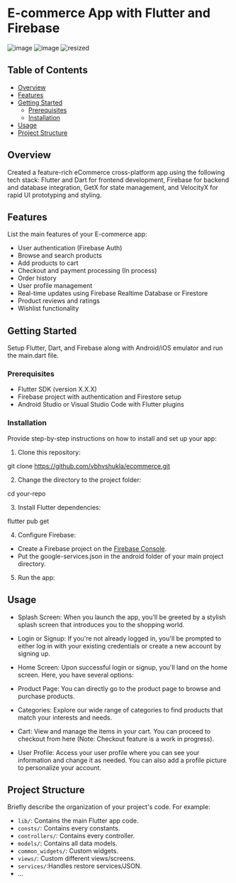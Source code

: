 # E-commerce App with Flutter and Firebase
![image](https://github.com/vbhvshukla/ecommerce/assets/51282485/72fa72b0-2b7e-4326-bd34-6e74c981088f)
![image](https://github.com/vbhvshukla/ecommerce/assets/51282485/c33c9499-0a5c-44ea-a12c-459e72a080bb)
![resized](https://github.com/vbhvshukla/ecommerce/assets/51282485/c87dd2f6-a56c-4797-8d26-d3da15d8cf92) 


## Table of Contents
- [Overview](#overview)
- [Features](#features)
- [Getting Started](#getting-started)
  - [Prerequisites](#prerequisites)
  - [Installation](#installation)
- [Usage](#usage)
- [Project Structure](#project-structure)

## Overview

Created a feature-rich eCommerce cross-platform app using the following tech stack: Flutter and Dart for frontend development, Firebase for backend and database integration, GetX for state management, and VelocityX for rapid UI prototyping and styling.

## Features

List the main features of your E-commerce app:

- User authentication (Firebase Auth)
- Browse and search products
- Add products to cart
- Checkout and payment processing (In process)
- Order history
- User profile management
- Real-time updates using Firebase Realtime Database or Firestore
- Product reviews and ratings
- Wishlist functionality

## Getting Started

Setup Flutter, Dart, and Firebase along with Android/iOS emulator and run the main.dart file.

### Prerequisites

- Flutter SDK (version X.X.X)
- Firebase project with authentication and Firestore setup
- Android Studio or Visual Studio Code with Flutter plugins

### Installation

Provide step-by-step instructions on how to install and set up your app:

1. Clone this repository:

git clone https://github.com/vbhvshukla/ecommerce.git


2. Change the directory to the project folder:

cd your-repo


3. Install Flutter dependencies:

flutter pub get


4. Configure Firebase:
- Create a Firebase project on the [Firebase Console](https://console.firebase.google.com/).
- Put the google-services.json in the android folder of your main project directory.

5. Run the app:


## Usage

- Splash Screen: When you launch the app, you'll be greeted by a stylish splash screen that introduces you to the shopping world.

- Login or Signup: If you're not already logged in, you'll be prompted to either log in with your existing credentials or create a new account by signing up.

- Home Screen: Upon successful login or signup, you'll land on the home screen. Here, you have several options:

- Product Page: You can directly go to the product page to browse and purchase products.

- Categories: Explore our wide range of categories to find products that match your interests and needs.

- Cart: View and manage the items in your cart. You can proceed to checkout from here (Note: Checkout feature is a work in progress).

- User Profile: Access your user profile where you can see your information and change it as needed. You can also add a profile picture to personalize your account.


## Project Structure

Briefly describe the organization of your project's code. For example:

- `lib/`: Contains the main Flutter app code.
- `consts/`: Contains every constants.
- `controllers/`: Contains every controller.
- `models/`: Contains all data models.
- `common_widgets/`: Custom widgets.
- `views/`: Custom different views/screens.
- `services/`:Handles restore services/JSON.
- ...

